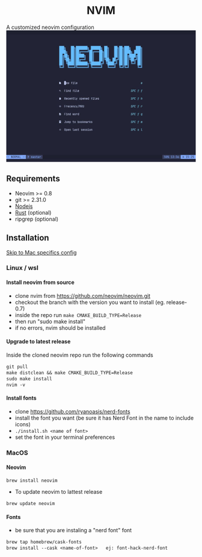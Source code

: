 <div align="center">
  <h1> NVIM </h1>
</div>

A customized neovim configuration
![Screenshot1](https://raw.githubusercontent.com/bocha13/myDotFiles/master/nvim/.github/screen.JPG)

## Requirements

- Neovim >= 0.8
- git >= 2.31.0
- [Nodejs](https://nodejs.org/en/)
- [Rust](https://rustup.rs/) (optional)
- ripgrep (optional)

## Installation

[Skip to Mac specifics config](#MacOS)

### Linux / wsl

#### Install neovim from source

- clone nvim from https://github.com/neovim/neovim.git
- checkout the branch with the version you want to install (eg. release-0.7)
- inside the repo run `make CMAKE_BUILD_TYPE=Release`
- then run "sudo make install"
- if no errors, nvim should be installed

#### Upgrade to latest release

Inside the cloned neovim repo run the following commands

```
git pull
make distclean && make CMAKE_BUILD_TYPE=Release
sudo make install
nvim -v
```

#### Install fonts

- clone https://github.com/ryanoasis/nerd-fonts
- install the font you want (be sure it has Nerd Font in the name to include icons)
- `./install.sh <name of font>`
- set the font in your terminal preferences

### MacOS

#### Neovim

```
brew install neovim
```

- To update neovim to lattest release

```
brew update neovim
```

#### Fonts

- be sure that you are instaling a "nerd font" font

```
brew tap homebrew/cask-fonts
brew install --cask <name-of-font>   ej: font-hack-nerd-font
```
